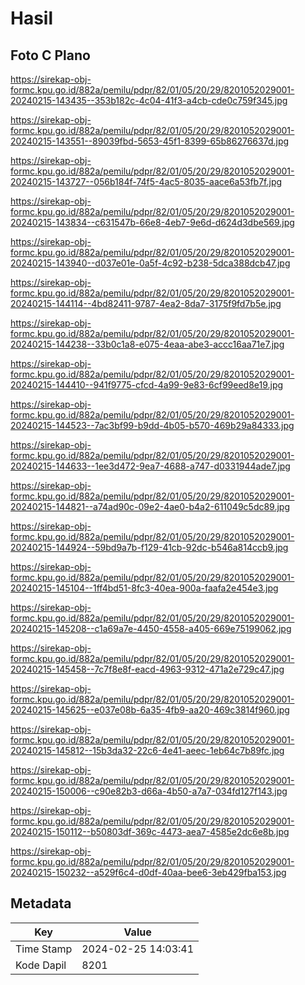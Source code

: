 # Hasil

## Foto C Plano

https://sirekap-obj-formc.kpu.go.id/882a/pemilu/pdpr/82/01/05/20/29/8201052029001-20240215-143435--353b182c-4c04-41f3-a4cb-cde0c759f345.jpg

https://sirekap-obj-formc.kpu.go.id/882a/pemilu/pdpr/82/01/05/20/29/8201052029001-20240215-143551--89039fbd-5653-45f1-8399-65b86276637d.jpg

https://sirekap-obj-formc.kpu.go.id/882a/pemilu/pdpr/82/01/05/20/29/8201052029001-20240215-143727--056b184f-74f5-4ac5-8035-aace6a53fb7f.jpg

https://sirekap-obj-formc.kpu.go.id/882a/pemilu/pdpr/82/01/05/20/29/8201052029001-20240215-143834--c631547b-66e8-4eb7-9e6d-d624d3dbe569.jpg

https://sirekap-obj-formc.kpu.go.id/882a/pemilu/pdpr/82/01/05/20/29/8201052029001-20240215-143940--d037e01e-0a5f-4c92-b238-5dca388dcb47.jpg

https://sirekap-obj-formc.kpu.go.id/882a/pemilu/pdpr/82/01/05/20/29/8201052029001-20240215-144114--4bd82411-9787-4ea2-8da7-3175f9fd7b5e.jpg

https://sirekap-obj-formc.kpu.go.id/882a/pemilu/pdpr/82/01/05/20/29/8201052029001-20240215-144238--33b0c1a8-e075-4eaa-abe3-accc16aa71e7.jpg

https://sirekap-obj-formc.kpu.go.id/882a/pemilu/pdpr/82/01/05/20/29/8201052029001-20240215-144410--941f9775-cfcd-4a99-9e83-6cf99eed8e19.jpg

https://sirekap-obj-formc.kpu.go.id/882a/pemilu/pdpr/82/01/05/20/29/8201052029001-20240215-144523--7ac3bf99-b9dd-4b05-b570-469b29a84333.jpg

https://sirekap-obj-formc.kpu.go.id/882a/pemilu/pdpr/82/01/05/20/29/8201052029001-20240215-144633--1ee3d472-9ea7-4688-a747-d0331944ade7.jpg

https://sirekap-obj-formc.kpu.go.id/882a/pemilu/pdpr/82/01/05/20/29/8201052029001-20240215-144821--a74ad90c-09e2-4ae0-b4a2-611049c5dc89.jpg

https://sirekap-obj-formc.kpu.go.id/882a/pemilu/pdpr/82/01/05/20/29/8201052029001-20240215-144924--59bd9a7b-f129-41cb-92dc-b546a814ccb9.jpg

https://sirekap-obj-formc.kpu.go.id/882a/pemilu/pdpr/82/01/05/20/29/8201052029001-20240215-145104--1ff4bd51-8fc3-40ea-900a-faafa2e454e3.jpg

https://sirekap-obj-formc.kpu.go.id/882a/pemilu/pdpr/82/01/05/20/29/8201052029001-20240215-145208--c1a69a7e-4450-4558-a405-669e75199062.jpg

https://sirekap-obj-formc.kpu.go.id/882a/pemilu/pdpr/82/01/05/20/29/8201052029001-20240215-145458--7c7f8e8f-eacd-4963-9312-471a2e729c47.jpg

https://sirekap-obj-formc.kpu.go.id/882a/pemilu/pdpr/82/01/05/20/29/8201052029001-20240215-145625--e037e08b-6a35-4fb9-aa20-469c3814f960.jpg

https://sirekap-obj-formc.kpu.go.id/882a/pemilu/pdpr/82/01/05/20/29/8201052029001-20240215-145812--15b3da32-22c6-4e41-aeec-1eb64c7b89fc.jpg

https://sirekap-obj-formc.kpu.go.id/882a/pemilu/pdpr/82/01/05/20/29/8201052029001-20240215-150006--c90e82b3-d66a-4b50-a7a7-034fd127f143.jpg

https://sirekap-obj-formc.kpu.go.id/882a/pemilu/pdpr/82/01/05/20/29/8201052029001-20240215-150112--b50803df-369c-4473-aea7-4585e2dc6e8b.jpg

https://sirekap-obj-formc.kpu.go.id/882a/pemilu/pdpr/82/01/05/20/29/8201052029001-20240215-150232--a529f6c4-d0df-40aa-bee6-3eb429fba153.jpg


## Metadata

| Key        | Value               |
| ---------- | ------------------- |
| Time Stamp | 2024-02-25 14:03:41 |
| Kode Dapil | 8201                |



